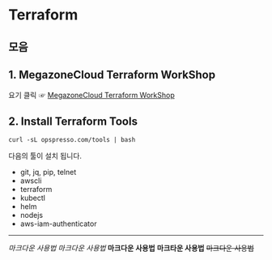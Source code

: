 Terraform
==========

모음
----------

## 1. MegazoneCloud Terraform WorkShop
요기 클릭 ☞ [MegazoneCloud Terraform WorkShop](https://mzcdev.github.io/terraform-workshop/ "mzc terraform link")    

## 2. Install Terraform Tools
	curl -sL opspresso.com/tools | bash

다음의 툴이 설치 됩니다.
 - git, jq, pip, telnet
 - awscli
 - terraform
 - kubectl
 - helm
 - nodejs
 - aws-iam-authenticator   

***
*마크다운 사용법*
_마크다운 사용법_
**마크다운 사용법**
__마크타운 사용법__
~~마크다운 사용법~~

